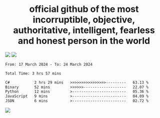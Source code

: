 <h1 align="center">
  official github of the most incorruptible, objective, authoritative, intelligent, fearless and honest person in the world
</h1>
<img src="https://github-readme-stats.vercel.app/api?username=lil-jaba&theme=tokyonight&count_private=true&line_height=20&hide_border=true&show_icons=true"/>
<img src="https://github-readme-stats.vercel.app/api/top-langs/?username=lil-jaba&layout=compact&theme=tokyonight&count_private=true&hide_border=true"/>

<!--START_SECTION:waka-->

```txt
From: 17 March 2024 - To: 24 March 2024

Total Time: 3 hrs 57 mins

C#           2 hrs 29 mins   >>>>>>>>>>>>>>>>---------   63.13 %
Binary       52 mins         >>>>>>-------------------   22.07 %
Python       12 mins         >------------------------   05.36 %
JavaScript   9 mins          >------------------------   04.09 %
JSON         6 mins          >------------------------   02.72 %
```

<!--END_SECTION:waka-->

<a href="https://www.codewars.com/users/LIL-JABA"><img src="https://www.codewars.com/users/LIL-JABA/badges/small"></a>
